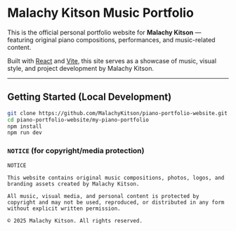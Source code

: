 # Malachy Kitson Music Portfolio

This is the official personal portfolio website for **Malachy Kitson** — featuring original piano compositions, performances, and music-related content.

Built with [React](https://react.dev/) and [Vite](https://vitejs.dev/), this site serves as a showcase of music, visual style, and project development by Malachy Kitson.

---

## Getting Started (Local Development)

```bash
git clone https://github.com/MalachyKitson/piano-portfolio-website.git
cd piano-portfolio-website/my-piano-portfolio
npm install
npm run dev
```

### `NOTICE` (for copyright/media protection)

```text
NOTICE

This website contains original music compositions, photos, logos, and branding assets created by Malachy Kitson.

All music, visual media, and personal content is protected by copyright and may not be used, reproduced, or distributed in any form without explicit written permission.

© 2025 Malachy Kitson. All rights reserved.
